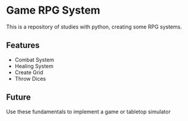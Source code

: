 # Game RPG System

This is a repository of studies with python, creating some RPG systems.

## Features
- Combat System
- Healing System
- Create Grid
- Throw Dices

## Future

Use these fundamentals to implement a game or tabletop simulator

